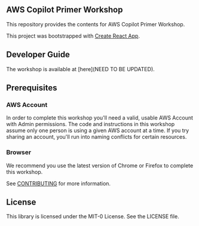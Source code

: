 ## AWS Copilot Primer Workshop
This repository provides the contents for AWS Copilot Primer Workshop. 

This project was bootstrapped with [Create React App](https://github.com/facebook/create-react-app).

## Developer Guide
The workshop is available at [here](NEED TO BE UPDATED).

## Prerequisites
### AWS Account
In order to complete this workshop you'll need a valid, usable AWS Account with Admin permissions. The code and instructions in this workshop assume only one person is using a given AWS account at a time. If you try sharing an account, you'll run into naming conflicts for certain resources.

### Browser
We recommend you use the latest version of Chrome or Firefox to complete this workshop.

See [CONTRIBUTING](CONTRIBUTING.md#security-issue-notifications) for more information.

## License

This library is licensed under the MIT-0 License. See the LICENSE file.

